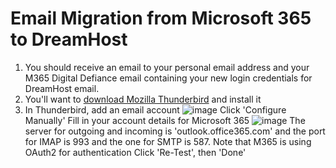 # Email Migration from Microsoft 365 to DreamHost

1) You should receive an email to your personal email address and your M365 Digital Defiance email containing your new login credentials for DreamHost email.
2) You'll want to [download Mozilla Thunderbird](https://www.thunderbird.net/en-US/download/) and install it
3) In Thunderbird, add an email account
  ![image](https://github.com/Digital-Defiance/Digital-Defiance/assets/3766240/0ce688e6-5719-4101-a62e-cbdff4e09274)
  Click 'Configure Manually'
  Fill in your account details for Microsoft 365
  ![image](https://github.com/Digital-Defiance/Digital-Defiance/assets/3766240/4d2d61a1-5b51-486d-bb6f-ce1d3c93573e)
  The server for outgoing and incoming is 'outlook.office365.com' and the port for IMAP is 993 and the one for SMTP is 587.
  Note that M365 is using OAuth2 for authentication
  Click 'Re-Test', then 'Done'
